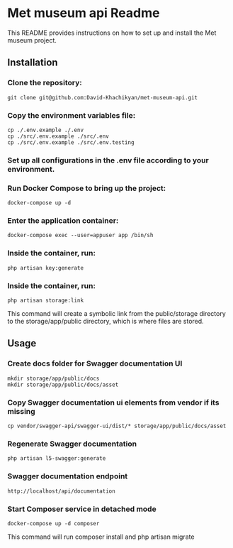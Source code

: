 # Met museum api Readme
This README provides instructions on how to set up and install the Met museum project.

## Installation
### Clone the repository:

```git clone git@github.com:David-Khachikyan/met-museum-api.git```

### Copy the environment variables file:

```
cp ./.env.example ./.env
cp ./src/.env.example ./src/.env
cp ./src/.env.example ./src/.env.testing
```
### Set up all configurations in the .env file according to your environment.

### Run Docker Compose to bring up the project:


```docker-compose up -d```
### Enter the application container:

```docker-compose exec --user=appuser app /bin/sh```

### Inside the container, run:

```php artisan key:generate```

### Inside the container, run:

```php artisan storage:link```

This command will create a symbolic link from the public/storage directory to the storage/app/public directory, which is where files are stored.


## Usage

### Create docs folder for Swagger documentation UI
```
mkdir storage/app/public/docs
mkdir storage/app/public/docs/asset
```

###  Copy Swagger documentation ui elements from vendor if its missing

```
cp vendor/swagger-api/swagger-ui/dist/* storage/app/public/docs/asset
```

###  Regenerate Swagger documentation

```
php artisan l5-swagger:generate
```

###  Swagger documentation endpoint

```
http://localhost/api/documentation
```

### Start Composer service in detached mode

```
docker-compose up -d composer
```
This command will run composer install and php artisan migrate
